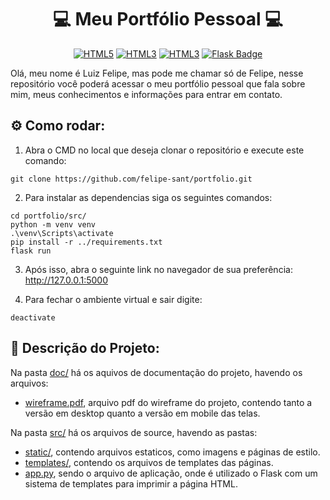 <div align="center">

# 💻 Meu Portfólio Pessoal 💻

[![HTML5](https://img.shields.io/badge/HTML-E44D26?style=for-the-badge&logo=html5&logoColor=white)](https://sua-url-aqui.com)
[![HTML3](https://img.shields.io/badge/CSS-264DE4?&style=for-the-badge&logo=css3&logoColor=white)](https://sua-url-aqui.com)
[![HTML3](https://img.shields.io/badge/Python-2973A1?style=for-the-badge&logo=python&logoColor=white)](https://sua-url-aqui.com)
[![Flask Badge](https://img.shields.io/badge/Flask-000000?style=for-the-badge&logo=flask&logoColor=white)](https://sua-url-aqui.com)

</div>

Olá, meu nome é Luiz Felipe, mas pode me chamar só de Felipe, nesse repositório você poderá acessar o meu portfólio pessoal que fala sobre mim, meus conhecimentos e informações para entrar em contato.

## ⚙️ Como rodar:

1. Abra o CMD no local que deseja clonar o repositório e execute este comando:

```
git clone https://github.com/felipe-sant/portfolio.git
```

2. Para instalar as dependencias siga os seguintes comandos:

```
cd portfolio/src/
python -m venv venv
.\venv\Scripts\activate
pip install -r ../requirements.txt
flask run
```

3. Após isso, abra o seguinte link no navegador de sua preferência: http://127.0.0.1:5000

4. Para fechar o ambiente virtual e sair digite:

```
deactivate
```

## 📄 Descrição do Projeto:

Na pasta [doc/](doc/) há os aquivos de documentação do projeto, havendo os arquivos:

- [wireframe.pdf](doc/wireframe.pdf), arquivo pdf do wireframe do projeto, contendo tanto a versão em desktop quanto a versão em mobile das telas.

Na pasta [src/](src/) há os arquivos de source, havendo as pastas:
- [static/](src/static/), contendo arquivos estaticos, como imagens e páginas de estilo.
- [templates/](src/templates/), contendo os arquivos de templates das páginas.
- [app.py](src/app.py), sendo o arquivo de aplicação, onde é utilizado o Flask com um sistema de templates para imprimir a página HTML.
